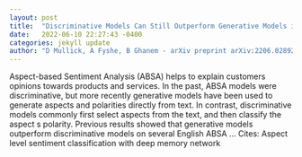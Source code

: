 ```yaml
---
layout: post
title:  "Discriminative Models Can Still Outperform Generative Models in Aspect Based Sentiment Analysis"
date:   2022-06-10 22:27:43 -0400
categories: jekyll update
author: "D Mullick, A Fyshe, B Ghanem - arXiv preprint arXiv:2206.02892, 2022"
---
```

Aspect-based Sentiment Analysis (ABSA) helps to explain customers  opinions towards products and services. In the past, ABSA models were discriminative, but more recently generative models have been used to generate aspects and polarities directly from text. In contrast, discriminative models commonly first select aspects from the text, and then classify the aspect s polarity. Previous results showed that generative models outperform discriminative models on several English ABSA …
Cites: ‪Aspect level sentiment classification with deep memory network‬  